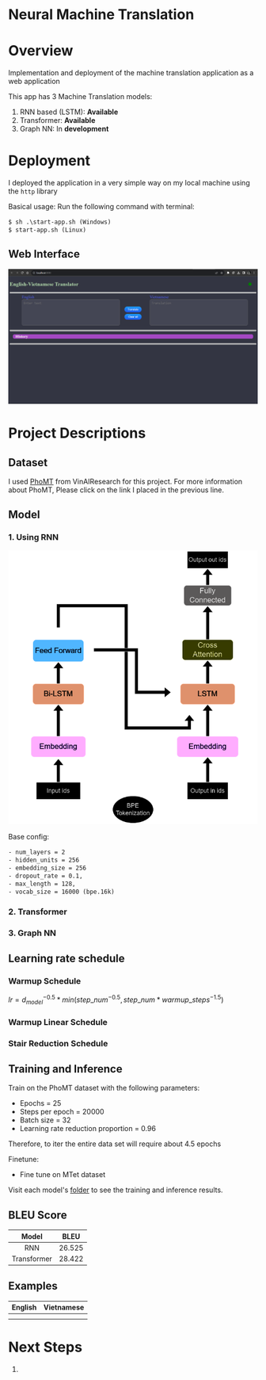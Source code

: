 # Neural Machine Translation

# Overview
Implementation and deployment of the machine translation application as a web application

This app has 3 Machine Translation models:
1. RNN based (LSTM): **Available**
2. Transformer: **Available**
3. Graph NN: In **development**

# Deployment
I deployed the application in a very simple way on my local machine using the `http` library

Basical usage: Run the following command with terminal:

    $ sh .\start-app.sh (Windows)
    $ start-app.sh (Linux)

## Web Interface
![](assets/pictures/web-interface/webui.png)

# Project Descriptions
## Dataset
I used [PhoMT](https://github.com/VinAIResearch/PhoMT) from VinAIResearch for this project. For more information about PhoMT, Please click on the link I placed in the previous line. 

## Model
### 1. Using RNN
![](assets/architecture/recurrent-mt.png)

Base config:
```
- num_layers = 2
- hidden_units = 256
- embedding_size = 256
- dropout_rate = 0.1,
- max_length = 128,
- vocab_size = 16000 (bpe.16k)
```

### 2. Transformer 

### 3. Graph NN

## Learning rate schedule
### Warmup Schedule
$lr = d_{model}^{-0.5}*min(step\_num^{-0.5}, step\_num*warmup\_steps^{-1.5})$
### Warmup Linear Schedule

### Stair Reduction Schedule

## Training and Inference
Train on the PhoMT dataset with the following parameters:
- Epochs = 25
- Steps per epoch = 20000
- Batch size = 32
- Learning rate reduction proportion = 0.96

Therefore, to iter the entire data set will require about 4.5 epochs

Finetune:
- Fine tune on MTet dataset

Visit each model's [folder](thehs/model) to see the training and inference results.

## BLEU Score
|    Model    |  BLEU  |
|:-----------:|:------:|
|     RNN     | 26.525 |
| Transformer | 28.422 |

## Examples
| English | Vietnamese |
|:-------:|:----------:|
|         |            |
|         |            |

# Next Steps
1. 
